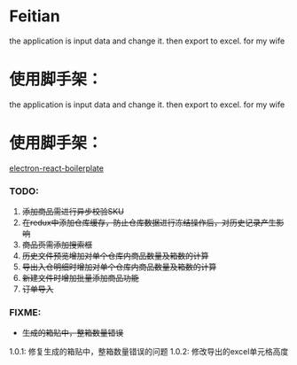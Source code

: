 # Feitian
the application is input data and change it. then export to excel. for my wife

# 使用脚手架：
the application is input data and change it. then export to excel. for my wife

# 使用脚手架：
[electron-react-boilerplate](https://github.com/electron-react-boilerplate/electron-react-boilerplate)


### TODO:
1. ~~添加商品需进行异步校验SKU~~
2. ~~在redux中添加仓库缓存，防止仓库数据进行冻结操作后，对历史记录产生影响~~
3. ~~商品页需添加搜索框~~
4. ~~历史文件预览增加对单个仓库内商品数量及箱数的计算~~
5. ~~导出入仓明细时增加对单个仓库内商品数量及箱数的计算~~
6. ~~新建文件时增加批量添加商品功能~~
7. ~~订单导入~~

### FIXME:
- ~~生成的箱贴中，整箱数量错误~~

1.0.1: 修复生成的箱贴中，整箱数量错误的问题
1.0.2: 修改导出的excel单元格高度